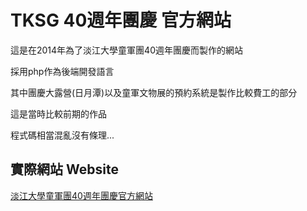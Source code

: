 TKSG 40週年團慶 官方網站
===========================

 這是在2014年為了淡江大學童軍團40週年團慶而製作的網站

 採用php作為後端開發語言

 其中團慶大露營(日月潭)以及童軍文物展的預約系統是製作比較費工的部分

 這是當時比較前期的作品

 程式碼相當混亂沒有條理...

## 實際網站 Website

[淡江大學童軍團40週年團慶官方網站](http://40.min0.tw)
